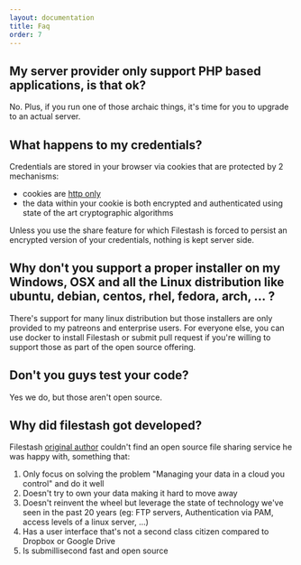 ```yaml
---
layout: documentation
title: Faq
order: 7
---
```


## My server provider only support PHP based applications, is that ok?

No. Plus, if you run one of those archaic things, it's time for you to upgrade to an actual server.

## What happens to my credentials?

Credentials are stored in your browser via cookies that are protected by 2 mechanisms:
- cookies are [http only](https://developer.mozilla.org/en-US/docs/Web/HTTP/Cookies)
- the data within your cookie is both encrypted and authenticated using state of the art cryptographic algorithms

Unless you use the share feature for which Filestash is forced to persist an encrypted version of your credentials, nothing is kept server side.

## Why don't you support a proper installer on my Windows, OSX and all the Linux distribution like ubuntu, debian, centos, rhel, fedora, arch, ... ?

There's support for many linux distribution but those installers are only provided to my patreons and enterprise users. For everyone else, you can use docker to install Filestash or submit pull request if you're willing to support those as part of the open source offering.

## Don't you guys test your code?

Yes we do, but those aren't open source.

## Why did filestash got developed?

Filestash [original author](https://mickael-kerjean.me) couldn't find an open source file sharing service he was happy with, something that:
1. Only focus on solving the problem "Managing your data in a cloud you control" and do it well
2. Doesn't try to own your data making it hard to move away
3. Doesn't reinvent the wheel but leverage the state of technology we've seen in the past 20 years (eg: FTP servers, Authentication via PAM, access levels of a linux server, ...)
4. Has a user interface that's not a second class citizen compared to Dropbox or Google Drive
5. Is submillisecond fast and open source
